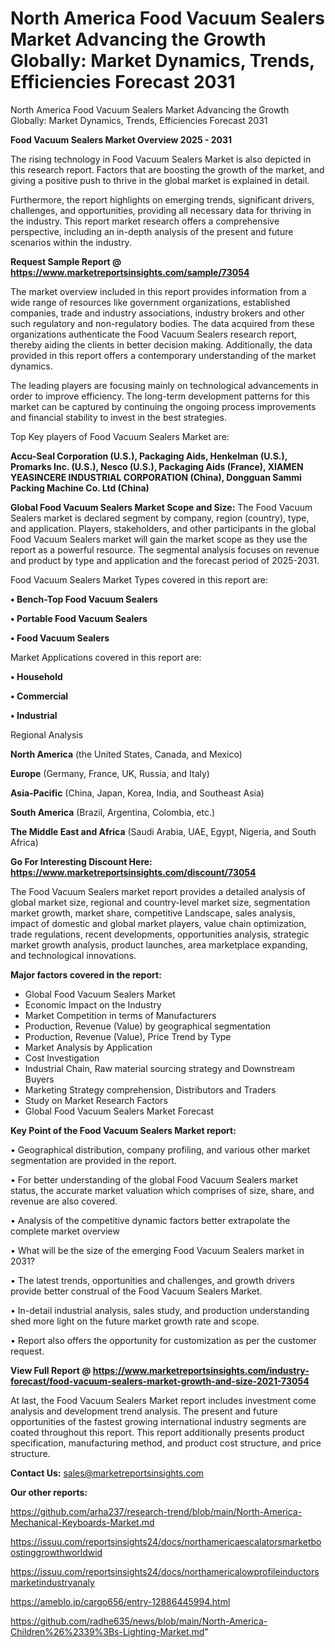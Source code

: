 # North America Food Vacuum Sealers Market Advancing the Growth Globally: Market Dynamics, Trends, Efficiencies Forecast 2031
North America Food Vacuum Sealers Market Advancing the Growth Globally: Market Dynamics, Trends, Efficiencies Forecast 2031

<Strong> Food Vacuum Sealers Market Overview 2025 - 2031</strong>

The rising technology in Food Vacuum Sealers Market is also depicted in this research report. Factors that are boosting the growth of the market, and giving a positive push to thrive in the global market is explained in detail.

Furthermore, the report highlights on emerging trends, significant drivers, challenges, and opportunities, providing all necessary data for thriving in the industry. This report market research offers a comprehensive perspective, including an in-depth analysis of the present and future scenarios within the industry.

<strong>Request Sample Report @ <a href=https://www.marketreportsinsights.com/sample/73054>https://www.marketreportsinsights.com/sample/73054</a></strong>

The market overview included in this report provides information from a wide range of resources like government organizations, established companies, trade and industry associations, industry brokers and other such regulatory and non-regulatory bodies. The data acquired from these organizations authenticate the Food Vacuum Sealers research report, thereby aiding the clients in better decision making. Additionally, the data provided in this report offers a contemporary understanding of the market dynamics.

The leading players are focusing mainly on technological advancements in order to improve efficiency. The long-term development patterns for this market can be captured by continuing the ongoing process improvements and financial stability to invest in the best strategies.

Top Key players of Food Vacuum Sealers Market are:

<strong>Accu-Seal Corporation (U.S.), Packaging Aids, Henkelman (U.S.), Promarks Inc. (U.S.), Nesco (U.S.), Packaging Aids (France), XIAMEN YEASINCERE INDUSTRIAL CORPORATION (China), Dongguan Sammi Packing Machine Co. Ltd (China)</strong>

<strong><b>Global Food Vacuum Sealers Market Scope and Size:</b></strong>
The Food Vacuum Sealers market is declared segment by company, region (country), type, and application. Players, stakeholders, and other participants in the global Food Vacuum Sealers market will gain the market scope as they use the report as a powerful resource. The segmental analysis focuses on revenue and product by type and application and the forecast period of 2025-2031.

Food Vacuum Sealers Market Types covered in this report are:

<strong>• Bench-Top Food Vacuum Sealers

• Portable Food Vacuum Sealers

• Food Vacuum Sealers</strong>

Market Applications covered in this report are:

<strong>• Household

• Commercial

• Industrial</strong> 

Regional Analysis

<strong>North America</strong> (the United States, Canada, and Mexico)

<strong>Europe</strong> (Germany, France, UK, Russia, and Italy)

<strong>Asia-Pacific</strong> (China, Japan, Korea, India, and Southeast Asia)

<strong>South America</strong> (Brazil, Argentina, Colombia, etc.)

<strong>The Middle East and Africa</strong> (Saudi Arabia, UAE, Egypt, Nigeria, and South Africa)

<strong>Go For Interesting Discount Here: <a href=https://www.marketreportsinsights.com/discount/73054>https://www.marketreportsinsights.com/discount/73054</a></strong>

The Food Vacuum Sealers market report provides a detailed analysis of global market size, regional and country-level market size, segmentation market growth, market share, competitive Landscape, sales analysis, impact of domestic and global market players, value chain optimization, trade regulations, recent developments, opportunities analysis, strategic market growth analysis, product launches, area marketplace expanding, and technological innovations.

<strong><b>Major factors covered in the report:</b></strong>
<ul>
  <li>Global Food Vacuum Sealers Market </li>
  <li>Economic Impact on the Industry</li>
  <li>Market Competition in terms of Manufacturers</li>
  <li>Production, Revenue (Value) by geographical segmentation</li>
  <li>Production, Revenue (Value), Price Trend by Type</li>
  <li>Market Analysis by Application</li>
  <li>Cost Investigation</li>
  <li>Industrial Chain, Raw material sourcing strategy and Downstream Buyers</li>
  <li>Marketing Strategy comprehension, Distributors and Traders</li>
  <li>Study on Market Research Factors</li>
  <li>Global Food Vacuum Sealers Market Forecast</li>
</ul>

<strong><b>Key Point of the Food Vacuum Sealers Market report:</b></strong>

• Geographical distribution, company profiling, and various other market segmentation are provided in the report.

• For better understanding of the global Food Vacuum Sealers market status, the accurate market valuation which comprises of size, share, and revenue are also covered.

• Analysis of the competitive dynamic factors better extrapolate the complete market overview

• What will be the size of the emerging Food Vacuum Sealers market in 2031?

• The latest trends, opportunities and challenges, and growth drivers provide better construal of the Food Vacuum Sealers Market.

• In-detail industrial analysis, sales study, and production understanding shed more light on the future market growth rate and scope.

• Report also offers the opportunity for customization as per the customer request.

<strong><b>View Full Report @ <a href=https://www.marketreportsinsights.com/industry-forecast/food-vacuum-sealers-market-growth-and-size-2021-73054>https://www.marketreportsinsights.com/industry-forecast/food-vacuum-sealers-market-growth-and-size-2021-73054</a></b></strong>


At last, the Food Vacuum Sealers Market report includes investment come analysis and development trend analysis. The present and future opportunities of the fastest growing international industry segments are coated throughout this report. This report additionally presents product specification, manufacturing method, and product cost structure, and price structure.

<strong>Contact Us:</strong>
sales@marketreportsinsights.com

<strong>Our other reports:</strong>

<a href=https://github.com/arha237/research-trend/blob/main/North-America-Mechanical-Keyboards-Market.md>https://github.com/arha237/research-trend/blob/main/North-America-Mechanical-Keyboards-Market.md</a>

<a href=https://issuu.com/reportsinsights24/docs/northamericaescalatorsmarketboostinggrowthworldwid>https://issuu.com/reportsinsights24/docs/northamericaescalatorsmarketboostinggrowthworldwid</a>

<a href=https://issuu.com/reportsinsights24/docs/northamericalowprofileinductorsmarketindustryanaly>https://issuu.com/reportsinsights24/docs/northamericalowprofileinductorsmarketindustryanaly</a>

<a href=https://ameblo.jp/cargo656/entry-12886445994.html>https://ameblo.jp/cargo656/entry-12886445994.html</a>

<a href=https://github.com/radhe635/news/blob/main/North-America-Children%26%2339%3Bs-Lighting-Market.md>https://github.com/radhe635/news/blob/main/North-America-Children%26%2339%3Bs-Lighting-Market.md</a>"
